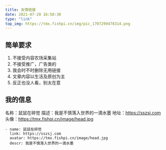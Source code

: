 ```yaml
---
title: 友情链接
date: 2021-07-20 16:58:30
type: "link"
top_img: https://tmx.fishpi.cn/img/pic_1707299478314.png
---
```


## 简单要求
1. 不接受内容农场采集站
2. 不接受推广，广告类的
3. 我会时不时删除无用链接
4. 文章内容以生活及原创为主
5. 反正也没人看，别太在意

## 我的信息
名称：鼠鼠在碎觉
描述：我是不慎落入世界的一滴水墨
地址：https://sszsj.com
头像：https://tmx.fishpi.cn/image/head.jpg

```
- name: 鼠鼠在碎觉
  link: https://sszsj.com
  avatar: https://tmx.fishpi.cn/image/head.jpg
  descr: 我是不慎落入世界的一滴水墨
```